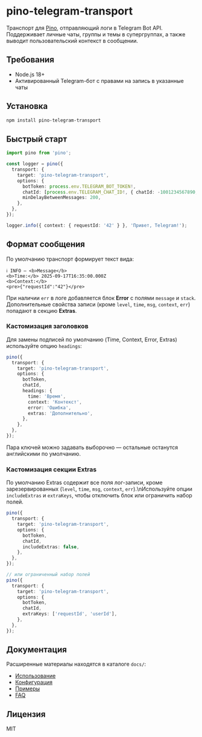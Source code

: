 # pino-telegram-transport

Транспорт для [Pino](https://github.com/pinojs/pino), отправляющий логи в Telegram Bot API. Поддерживает личные чаты, группы и темы в супергруппах, а также выводит пользовательский контекст в сообщении.

## Требования

- Node.js 18+
- Активированный Telegram-бот с правами на запись в указанные чаты

## Установка

```bash
npm install pino-telegram-transport
```

## Быстрый старт

```typescript
import pino from 'pino';

const logger = pino({
  transport: {
    target: 'pino-telegram-transport',
    options: {
      botToken: process.env.TELEGRAM_BOT_TOKEN!,
      chatId: [process.env.TELEGRAM_CHAT_ID!, { chatId: -1001234567890, threadId: 42 }],
      minDelayBetweenMessages: 200,
    },
  },
});

logger.info({ context: { requestId: '42' } }, 'Привет, Telegram!');
```

## Формат сообщения

По умолчанию транспорт формирует текст вида:

```
ℹ️ INFO — <b>Message</b>
<b>Time:</b> 2025-09-17T16:35:00.000Z
<b>Context:</b>
<pre>{"requestId":"42"}</pre>
```

При наличии `err` в логе добавляется блок <b>Error</b> с полями `message` и `stack`. Дополнительные свойства записи (кроме `level`, `time`, `msg`, `context`, `err`) попадают в секцию <b>Extras</b>.

### Кастомизация заголовков

Для замены подписей по умолчанию (Time, Context, Error, Extras) используйте опцию `headings`:

```ts
pino({
  transport: {
    target: 'pino-telegram-transport',
    options: {
      botToken,
      chatId,
      headings: {
        time: 'Время',
        context: 'Контекст',
        error: 'Ошибка',
        extras: 'Дополнительно',
      },
    },
  },
});
```

Пара ключей можно задавать выборочно — остальные останутся английскими по умолчанию.

### Кастомизация секции Extras

По умолчанию Extras содержит все поля лог-записи, кроме зарезервированных (`level`, `time`, `msg`, `context`, `err`).\nИспользуйте опции `includeExtras` и `extraKeys`, чтобы отключить блок или ограничить набор полей.

```ts
pino({
  transport: {
    target: 'pino-telegram-transport',
    options: {
      botToken,
      chatId,
      includeExtras: false,
    },
  },
});

// или ограниченный набор полей
pino({
  transport: {
    target: 'pino-telegram-transport',
    options: {
      botToken,
      chatId,
      extraKeys: ['requestId', 'userId'],
    },
  },
});
```

## Документация

Расширенные материалы находятся в каталоге `docs/`:

- [Использование](docs/usage.md)
- [Конфигурация](docs/configuration.md)
- [Примеры](docs/examples.md)
- [FAQ](docs/faq.md)

## Лицензия

MIT
